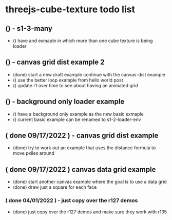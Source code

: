 # threejs-cube-texture todo list

## () - s1-3-many
* () have and exmaple in which more than one cube texture is being loader

## ()  - canvas grid dist example 2
* (done) start a new draft example continue with the canvas-dist example
* () use the better loop example from hello world post
* () update r1 over time to see about having an animated grid

## () - background only loader example
* () have a background only example as the new basic exmaple
* () current basic example can be renamed to s1-2-loader-env

## ( done 09/17/2022 ) - canvas grid dist example
* (done) try to work out an example that uses the distance formula to move pxiles around

## ( done 09/17/2022 ) canvas data grid example
* (done) start another canvas example where the goal is to use a data grid
* (done) draw just a square for each face

### ( done 04/01/2022 ) - just copy over the r127 demos
* (done) just copy over the r127 demos and make sure they work with r135
